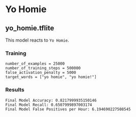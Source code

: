 # Yo Homie

## yo_homie.tflite

This model reacts to `Yo Homie`.

### Training

```
number_of_examples = 25000
number_of_training_steps = 500000
false_activation_penalty = 5000
target_words = ["yo homie", "yo homie!"]
```

### Results

```
Final Model Accuracy: 0.8217999935150146
Final Model Recall: 0.6507999897003174
Final Model False Positives per Hour: 6.194690227508545
```
